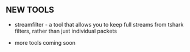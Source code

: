 NEW TOOLS
---------

* streamfilter - a tool that allows you to keep full streams from tshark filters, rather than just individual packets

* more tools coming soon
